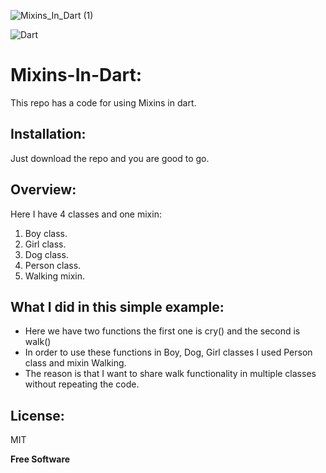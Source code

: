 ![Mixins_In_Dart (1)](https://user-images.githubusercontent.com/36957530/158804903-4820ac90-dc63-449e-8ce0-979a45e7875d.png)

![Dart](https://img.shields.io/badge/dart-%230175C2.svg?style=for-the-badge&logo=dart&logoColor=white)

# Mixins-In-Dart:

This repo has a code for using Mixins in dart.

## Installation:

Just download the repo and you are good to go.

## Overview:

Here I have 4 classes and one mixin:

1. Boy class.
2. Girl class.
3. Dog class.
4. Person class.
5. Walking mixin.

## What I did in this simple example:

- Here we have two functions the first one is cry() and the second is walk()
- In order to use these functions in Boy, Dog, Girl classes I used Person class and mixin Walking.
- The reason is that I want to share walk functionality in multiple classes without repeating the code.

## License:

MIT

**Free Software**
